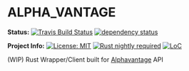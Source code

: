 # ALPHA_VANTAGE

**Status:**
[![Travis Build Status](https://travis-ci.org/iamsauravsharma/alpha_vantage.svg?branch=master)](https://travis-ci.org/iamsauravsharma/alpha_vantage)
[![dependency status](https://deps.rs/repo/github/iamsauravsharma/alpha_vantage/status.svg)](https://deps.rs/repo/github/iamsauravsharma/alpha_vantage)

**Project Info:**
[![License: MIT](https://img.shields.io/github/license/iamsauravsharma/alpha_vantage.svg)](LICENSE)
[![Rust nightly required](https://img.shields.io/badge/rust-nightly-blue.svg)](https://rustup.rs)
[![LoC](https://tokei.rs/b1/github/iamsauravsharma/alpha_vantage)](https://github.com/iamsauravsharma/alpha_vantage)


(WIP) Rust Wrapper/Client built for [Alphavantage](https://www.alphavantage.co)  API
